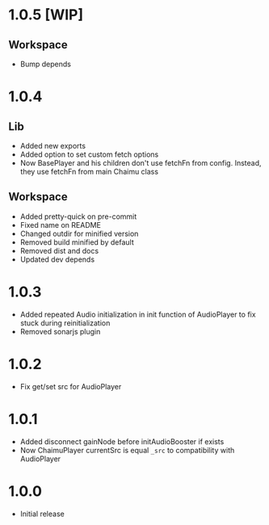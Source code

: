 # 1.0.5 [WIP]

## Workspace

- Bump depends

# 1.0.4

## Lib

- Added new exports
- Added option to set custom fetch options
- Now BasePlayer and his children don't use fetchFn from config. Instead, they use fetchFn from main Chaimu class

## Workspace

- Added pretty-quick on pre-commit
- Fixed name on README
- Changed outdir for minified version
- Removed build minified by default
- Removed dist and docs
- Updated dev depends

# 1.0.3

- Added repeated Audio initialization in init function of AudioPlayer to fix stuck during reinitialization
- Removed sonarjs plugin

# 1.0.2

- Fix get/set src for AudioPlayer

# 1.0.1

- Added disconnect gainNode before initAudioBooster if exists
- Now ChaimuPlayer currentSrc is equal `_src` to compatibility with AudioPlayer

# 1.0.0

- Initial release
